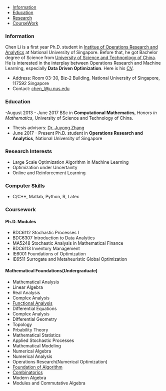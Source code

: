 
<!---
## Welcome to My Pages
[Biogrpahy](https://github.com/ascechen/ascechen.github.io/edit/master/Personal.md) | [Personal Stuff](https://github.com/ascechen/ascechen.github.io/edit/master/Personal.md)
--->

- [Information](#infor)
- [Education](#edu)
- [Research](#res)
- [CourseWork](#course)

<a name='infor'></a>
### Information 
Chen Li is a first year Ph.D. student in [Institue of Operations Research and Analytics](http://iora.nus.edu.sg/) at National University of Singapore. Before that, he got Bachelor degree of Science from [University of Science and Technonlogy of China](http://en.ustc.edu.cn/). He is interested in the interplay between Operations Research and Machine Learning, especially **Data Driven Optimization**. Here is his [CV](https://github.com/ascechen/ascechen.github.io/raw/master/chenli1804.pdf). 

- Address: Room 03-30, Biz-2 Building, National University of Singapore, 117592 Singapore
- Contact: chen_l@u.nus.edu


<a name='edu'></a>
### Education
-August 2013 - June 2017 BSc in **Computational Mathematics**, *Honors in Mathematics*, University of
Science and Technology of China. 
  - Thesis advisors: [Dr. Juyong Zhang](http://staff.ustc.edu.cn/~juyong/)
- June 2017 - Present Ph.D. student in **Operations Research and Analytics**, National University of
Singapore

<a name='res'></a>
### Research Interests

* Large Scale Optimization Algorithm in Machine Learning
* Optimization under Uncertainty
* Online and Reinforcement Learning

### Computer Skills 
* C/C++, Matlab, Python, R, Latex

<a name='course'></a>
### Coursework

#### Ph.D. Modules
- BDC6112 Stochastic Processes I 
- BDC6307 Introduction to Data Analytics
- MA5248 Stochastic Analysis in Mathematical Finance
- BDC6113 Inventory Management 
- IE6001 Foundations of Optimization
- IE6511 Surrogate and Metaheuristic Global Optimization

#### Mathematical Foundations(Undergraduate)
- Mathematical Analysis
- Linear Algebra
- Real Analysis
- Complex Analysis
- [Functional Analysis](http://staff.ustc.edu.cn/~wangzuoq/Courses/15F-FA/index.html)
- Differential Equations
- Complex Analysis
- Differential Geometry
- Topology
- Prbability Theory
- Mathematical Statistics
- Applied Stochastic Processes
- Mathematical Modeling
- Numerical Algebra
- Numerical Analysis
- Operations Research(Numerical Optimization)
- [Foundation of Algorithm](http://staff.ustc.edu.cn/~juyong/teaching.html)
- [Combinatorics](http://staff.ustc.edu.cn/~jiema/Comb2016/)
- Modern Algebra
- Modules and Commutative Algebra
<!---
<div class="materials-item">
      <a href="classification/">
        Image Classification: Data-driven Approach, k-Nearest Neighbor, train/val/test splits
      </a>
</div>
--->


